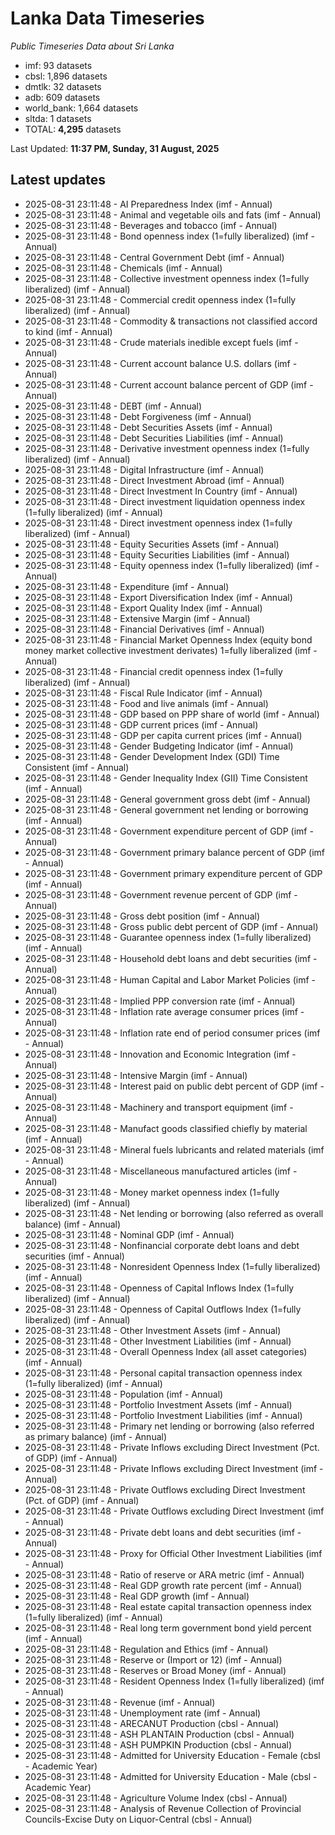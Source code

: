 # Lanka Data Timeseries
*Public Timeseries Data about Sri Lanka*

* imf: 93 datasets
* cbsl: 1,896 datasets
* dmtlk: 32 datasets
* adb: 609 datasets
* world_bank: 1,664 datasets
* sltda: 1 datasets
* TOTAL: **4,295** datasets

Last Updated: **11:37 PM, Sunday, 31 August, 2025**

## Latest updates

* 2025-08-31 23:11:48 - AI Preparedness Index (imf - Annual)
* 2025-08-31 23:11:48 - Animal and vegetable oils and fats (imf - Annual)
* 2025-08-31 23:11:48 - Beverages and tobacco (imf - Annual)
* 2025-08-31 23:11:48 - Bond openness index (1=fully liberalized) (imf - Annual)
* 2025-08-31 23:11:48 - Central Government Debt (imf - Annual)
* 2025-08-31 23:11:48 - Chemicals (imf - Annual)
* 2025-08-31 23:11:48 - Collective investment openness index (1=fully liberalized) (imf - Annual)
* 2025-08-31 23:11:48 - Commercial credit openness index (1=fully liberalized) (imf - Annual)
* 2025-08-31 23:11:48 - Commodity & transactions not classified accord to kind (imf - Annual)
* 2025-08-31 23:11:48 - Crude materials inedible except fuels (imf - Annual)
* 2025-08-31 23:11:48 - Current account balance U.S. dollars (imf - Annual)
* 2025-08-31 23:11:48 - Current account balance percent of GDP (imf - Annual)
* 2025-08-31 23:11:48 - DEBT (imf - Annual)
* 2025-08-31 23:11:48 - Debt Forgiveness (imf - Annual)
* 2025-08-31 23:11:48 - Debt Securities Assets (imf - Annual)
* 2025-08-31 23:11:48 - Debt Securities Liabilities (imf - Annual)
* 2025-08-31 23:11:48 - Derivative investment openness index (1=fully liberalized) (imf - Annual)
* 2025-08-31 23:11:48 - Digital Infrastructure (imf - Annual)
* 2025-08-31 23:11:48 - Direct Investment Abroad (imf - Annual)
* 2025-08-31 23:11:48 - Direct Investment In Country (imf - Annual)
* 2025-08-31 23:11:48 - Direct investment liquidation openness index (1=fully liberalized) (imf - Annual)
* 2025-08-31 23:11:48 - Direct investment openness index (1=fully liberalized) (imf - Annual)
* 2025-08-31 23:11:48 - Equity Securities Assets (imf - Annual)
* 2025-08-31 23:11:48 - Equity Securities Liabilities (imf - Annual)
* 2025-08-31 23:11:48 - Equity openness index (1=fully liberalized) (imf - Annual)
* 2025-08-31 23:11:48 - Expenditure (imf - Annual)
* 2025-08-31 23:11:48 - Export Diversification Index (imf - Annual)
* 2025-08-31 23:11:48 - Export Quality Index (imf - Annual)
* 2025-08-31 23:11:48 - Extensive Margin (imf - Annual)
* 2025-08-31 23:11:48 - Financial Derivatives (imf - Annual)
* 2025-08-31 23:11:48 - Financial Market Openness Index (equity bond money market collective investment derivates) 1=fully liberalized (imf - Annual)
* 2025-08-31 23:11:48 - Financial credit openness index (1=fully liberalized) (imf - Annual)
* 2025-08-31 23:11:48 - Fiscal Rule Indicator (imf - Annual)
* 2025-08-31 23:11:48 - Food and live animals (imf - Annual)
* 2025-08-31 23:11:48 - GDP based on PPP share of world (imf - Annual)
* 2025-08-31 23:11:48 - GDP current prices (imf - Annual)
* 2025-08-31 23:11:48 - GDP per capita current prices (imf - Annual)
* 2025-08-31 23:11:48 - Gender Budgeting Indicator (imf - Annual)
* 2025-08-31 23:11:48 - Gender Development Index (GDI) Time Consistent (imf - Annual)
* 2025-08-31 23:11:48 - Gender Inequality Index (GII) Time Consistent (imf - Annual)
* 2025-08-31 23:11:48 - General government gross debt (imf - Annual)
* 2025-08-31 23:11:48 - General government net lending or borrowing (imf - Annual)
* 2025-08-31 23:11:48 - Government expenditure percent of GDP (imf - Annual)
* 2025-08-31 23:11:48 - Government primary balance percent of GDP (imf - Annual)
* 2025-08-31 23:11:48 - Government primary expenditure percent of GDP (imf - Annual)
* 2025-08-31 23:11:48 - Government revenue percent of GDP (imf - Annual)
* 2025-08-31 23:11:48 - Gross debt position (imf - Annual)
* 2025-08-31 23:11:48 - Gross public debt percent of GDP (imf - Annual)
* 2025-08-31 23:11:48 - Guarantee openness index (1=fully liberalized) (imf - Annual)
* 2025-08-31 23:11:48 - Household debt loans and debt securities (imf - Annual)
* 2025-08-31 23:11:48 - Human Capital and Labor Market Policies (imf - Annual)
* 2025-08-31 23:11:48 - Implied PPP conversion rate (imf - Annual)
* 2025-08-31 23:11:48 - Inflation rate average consumer prices (imf - Annual)
* 2025-08-31 23:11:48 - Inflation rate end of period consumer prices (imf - Annual)
* 2025-08-31 23:11:48 - Innovation and Economic Integration (imf - Annual)
* 2025-08-31 23:11:48 - Intensive Margin (imf - Annual)
* 2025-08-31 23:11:48 - Interest paid on public debt percent of GDP (imf - Annual)
* 2025-08-31 23:11:48 - Machinery and transport equipment (imf - Annual)
* 2025-08-31 23:11:48 - Manufact goods classified chiefly by material (imf - Annual)
* 2025-08-31 23:11:48 - Mineral fuels lubricants and related materials (imf - Annual)
* 2025-08-31 23:11:48 - Miscellaneous manufactured articles (imf - Annual)
* 2025-08-31 23:11:48 - Money market openness index (1=fully liberalized) (imf - Annual)
* 2025-08-31 23:11:48 - Net lending or borrowing (also referred as overall balance) (imf - Annual)
* 2025-08-31 23:11:48 - Nominal GDP (imf - Annual)
* 2025-08-31 23:11:48 - Nonfinancial corporate debt loans and debt securities (imf - Annual)
* 2025-08-31 23:11:48 - Nonresident Openness Index (1=fully liberalized) (imf - Annual)
* 2025-08-31 23:11:48 - Openness of Capital Inflows Index (1=fully liberalized) (imf - Annual)
* 2025-08-31 23:11:48 - Openness of Capital Outflows Index (1=fully liberalized) (imf - Annual)
* 2025-08-31 23:11:48 - Other Investment Assets (imf - Annual)
* 2025-08-31 23:11:48 - Other Investment Liabilities (imf - Annual)
* 2025-08-31 23:11:48 - Overall Openness Index (all asset categories) (imf - Annual)
* 2025-08-31 23:11:48 - Personal capital transaction openness index (1=fully liberalized) (imf - Annual)
* 2025-08-31 23:11:48 - Population (imf - Annual)
* 2025-08-31 23:11:48 - Portfolio Investment Assets (imf - Annual)
* 2025-08-31 23:11:48 - Portfolio Investment Liabilities (imf - Annual)
* 2025-08-31 23:11:48 - Primary net lending or borrowing (also referred as primary balance) (imf - Annual)
* 2025-08-31 23:11:48 - Private Inflows excluding Direct Investment (Pct. of GDP) (imf - Annual)
* 2025-08-31 23:11:48 - Private Inflows excluding Direct Investment (imf - Annual)
* 2025-08-31 23:11:48 - Private Outflows excluding Direct Investment (Pct. of GDP) (imf - Annual)
* 2025-08-31 23:11:48 - Private Outflows excluding Direct Investment (imf - Annual)
* 2025-08-31 23:11:48 - Private debt loans and debt securities (imf - Annual)
* 2025-08-31 23:11:48 - Proxy for Official Other Investment Liabilities (imf - Annual)
* 2025-08-31 23:11:48 - Ratio of reserve or ARA metric (imf - Annual)
* 2025-08-31 23:11:48 - Real GDP growth rate percent (imf - Annual)
* 2025-08-31 23:11:48 - Real GDP growth (imf - Annual)
* 2025-08-31 23:11:48 - Real estate capital transaction openness index (1=fully liberalized) (imf - Annual)
* 2025-08-31 23:11:48 - Real long term government bond yield percent (imf - Annual)
* 2025-08-31 23:11:48 - Regulation and Ethics (imf - Annual)
* 2025-08-31 23:11:48 - Reserve or (Import or 12) (imf - Annual)
* 2025-08-31 23:11:48 - Reserves or Broad Money (imf - Annual)
* 2025-08-31 23:11:48 - Resident Openness Index (1=fully liberalized) (imf - Annual)
* 2025-08-31 23:11:48 - Revenue (imf - Annual)
* 2025-08-31 23:11:48 - Unemployment rate (imf - Annual)
* 2025-08-31 23:11:48 - ARECANUT Production (cbsl - Annual)
* 2025-08-31 23:11:48 - ASH PLANTAIN Production (cbsl - Annual)
* 2025-08-31 23:11:48 - ASH PUMPKIN Production (cbsl - Annual)
* 2025-08-31 23:11:48 - Admitted for University Education - Female (cbsl - Academic Year)
* 2025-08-31 23:11:48 - Admitted for University Education - Male (cbsl - Academic Year)
* 2025-08-31 23:11:48 - Agriculture Volume Index (cbsl - Annual)
* 2025-08-31 23:11:48 - Analysis of Revenue Collection of Provincial Councils-Excise Duty on Liquor-Central (cbsl - Annual)